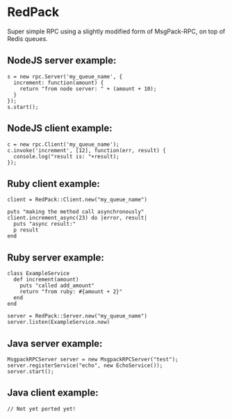 RedPack
=============

Super simple RPC using a slightly modified form of MsgPack-RPC, on top of Redis queues.  

NodeJS server example:
----------------------

    s = new rpc.Server('my_queue_name', {
      increment: function(amount) {
        return "from node server: " + (amount + 10);
      }
    });
    s.start();

NodeJS client example:
----------------------

    c = new rpc.Client('my_queue_name');
    c.invoke('increment', [12], function(err, result) {
      console.log("result is: "+result);
    });


Ruby client example:
--------------------

    client = RedPack::Client.new("my_queue_name")

    puts "making the method call asynchronously"
    client.increment_async(23) do |error, result|
      puts "async result:"
      p result
    end


Ruby server example:
--------------------

    class ExampleService
      def increment(amount)
        puts "called add_amount"
        return "from ruby: #{amount + 2}"
      end
    end

    server = RedPack::Server.new("my_queue_name")
    server.listen(ExampleService.new)


Java server example:
--------------------

    MsgpackRPCServer server = new MsgpackRPCServer("test");
    server.registerService("echo", new EchoService());
    server.start();

Java client example:
--------------------

    // Not yet ported yet!
    